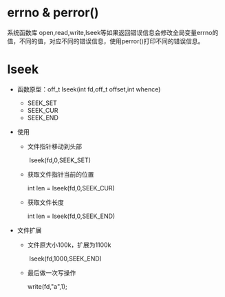 # errno & perror()

系统函数库 open,read,write,lseek等如果返回错误信息会修改全局变量errno的值，不同的值，对应不同的错误信息，使用perror()打印不同的错误信息。

# lseek

* 函数原型：off_t lseek(int fd,off_t offset,int whence)

  * SEEK_SET
  * SEEK_CUR
  * SEEK_END

* 使用

  * 文件指针移动到头部

    ​	lseek(fd,0,SEEK_SET)

  * 获取文件指针当前的位置

    int len = lseek(fd,0,SEEK_CUR)

  * 获取文件长度

    int len = lseek(fd,0,SEEK_END)

* 文件扩展

  * 文件原大小100k，扩展为1100k

    ​	lseek(fd,1000,SEEK_END)

  * 最后做一次写操作

    write(fd,"a",1);